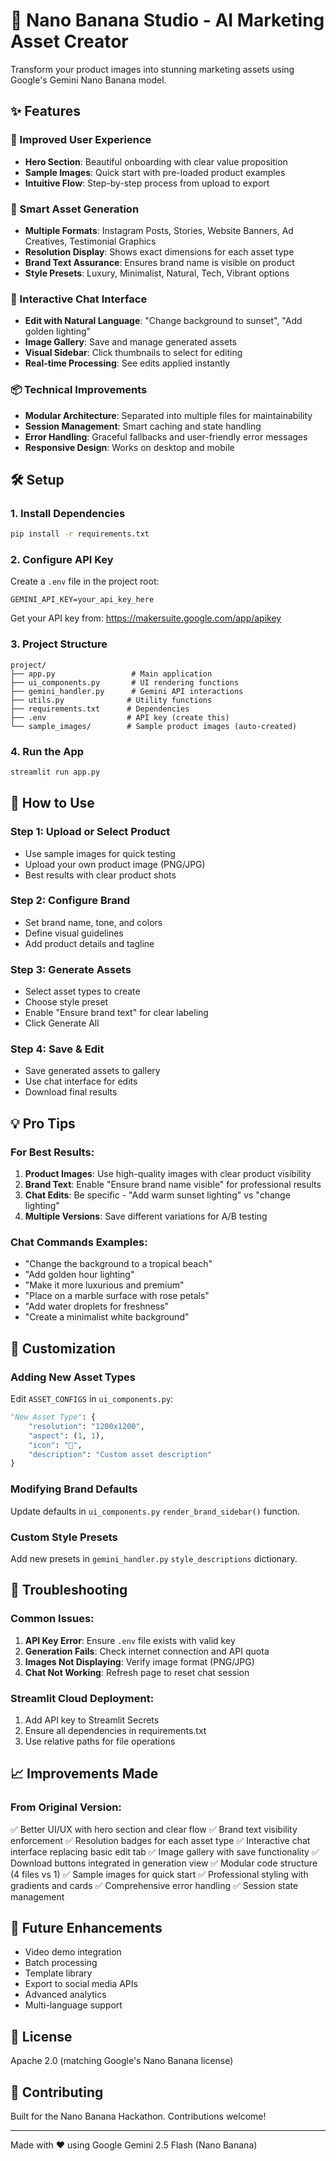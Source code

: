 # 🎨 Nano Banana Studio - AI Marketing Asset Creator

Transform your product images into stunning marketing assets using Google's Gemini Nano Banana model.

## ✨ Features

### 🚀 Improved User Experience
- **Hero Section**: Beautiful onboarding with clear value proposition
- **Sample Images**: Quick start with pre-loaded product examples
- **Intuitive Flow**: Step-by-step process from upload to export

### 🎨 Smart Asset Generation
- **Multiple Formats**: Instagram Posts, Stories, Website Banners, Ad Creatives, Testimonial Graphics
- **Resolution Display**: Shows exact dimensions for each asset type
- **Brand Text Assurance**: Ensures brand name is visible on product
- **Style Presets**: Luxury, Minimalist, Natural, Tech, Vibrant options

### 💬 Interactive Chat Interface
- **Edit with Natural Language**: "Change background to sunset", "Add golden lighting"
- **Image Gallery**: Save and manage generated assets
- **Visual Sidebar**: Click thumbnails to select for editing
- **Real-time Processing**: See edits applied instantly

### 📦 Technical Improvements
- **Modular Architecture**: Separated into multiple files for maintainability
- **Session Management**: Smart caching and state handling
- **Error Handling**: Graceful fallbacks and user-friendly error messages
- **Responsive Design**: Works on desktop and mobile

## 🛠️ Setup

### 1. Install Dependencies
```bash
pip install -r requirements.txt
```

### 2. Configure API Key
Create a `.env` file in the project root:
```env
GEMINI_API_KEY=your_api_key_here
```

Get your API key from: https://makersuite.google.com/app/apikey

### 3. Project Structure
```
project/
├── app.py                 # Main application
├── ui_components.py       # UI rendering functions
├── gemini_handler.py      # Gemini API interactions
├── utils.py              # Utility functions
├── requirements.txt      # Dependencies
├── .env                  # API key (create this)
└── sample_images/        # Sample product images (auto-created)
```

### 4. Run the App
```bash
streamlit run app.py
```

## 📱 How to Use

### Step 1: Upload or Select Product
- Use sample images for quick testing
- Upload your own product image (PNG/JPG)
- Best results with clear product shots

### Step 2: Configure Brand
- Set brand name, tone, and colors
- Define visual guidelines
- Add product details and tagline

### Step 3: Generate Assets
- Select asset types to create
- Choose style preset
- Enable "Ensure brand text" for clear labeling
- Click Generate All

### Step 4: Save & Edit
- Save generated assets to gallery
- Use chat interface for edits
- Download final results

## 💡 Pro Tips

### For Best Results:
1. **Product Images**: Use high-quality images with clear product visibility
2. **Brand Text**: Enable "Ensure brand name visible" for professional results
3. **Chat Edits**: Be specific - "Add warm sunset lighting" vs "change lighting"
4. **Multiple Versions**: Save different variations for A/B testing

### Chat Commands Examples:
- "Change the background to a tropical beach"
- "Add golden hour lighting"
- "Make it more luxurious and premium"
- "Place on a marble surface with rose petals"
- "Add water droplets for freshness"
- "Create a minimalist white background"

## 🔧 Customization

### Adding New Asset Types
Edit `ASSET_CONFIGS` in `ui_components.py`:
```python
"New Asset Type": {
    "resolution": "1200x1200",
    "aspect": (1, 1),
    "icon": "🎯",
    "description": "Custom asset description"
}
```

### Modifying Brand Defaults
Update defaults in `ui_components.py` `render_brand_sidebar()` function.

### Custom Style Presets
Add new presets in `gemini_handler.py` `style_descriptions` dictionary.

## 🐛 Troubleshooting

### Common Issues:
1. **API Key Error**: Ensure `.env` file exists with valid key
2. **Generation Fails**: Check internet connection and API quota
3. **Images Not Displaying**: Verify image format (PNG/JPG)
4. **Chat Not Working**: Refresh page to reset chat session

### Streamlit Cloud Deployment:
1. Add API key to Streamlit Secrets
2. Ensure all dependencies in requirements.txt
3. Use relative paths for file operations

## 📈 Improvements Made

### From Original Version:
✅ Better UI/UX with hero section and clear flow
✅ Brand text visibility enforcement
✅ Resolution badges for each asset type
✅ Interactive chat interface replacing basic edit tab
✅ Image gallery with save functionality
✅ Download buttons integrated in generation view
✅ Modular code structure (4 files vs 1)
✅ Sample images for quick start
✅ Professional styling with gradients and cards
✅ Comprehensive error handling
✅ Session state management

## 🚀 Future Enhancements
- Video demo integration
- Batch processing
- Template library
- Export to social media APIs
- Advanced analytics
- Multi-language support

## 📝 License
Apache 2.0 (matching Google's Nano Banana license)

## 🤝 Contributing
Built for the Nano Banana Hackathon. Contributions welcome!

---
Made with ❤️ using Google Gemini 2.5 Flash (Nano Banana)
